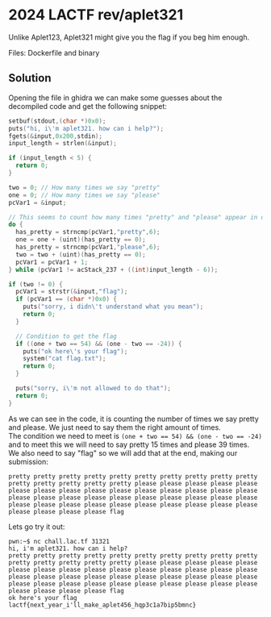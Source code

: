 # 2024 LACTF rev/aplet321

Unlike Aplet123, Aplet321 might give you the flag if you beg him enough.

Files: Dockerfile and binary

## Solution
Opening the file in ghidra we can make some guesses about the decompiled code and get the following snippet:

```c
setbuf(stdout,(char *)0x0);
puts("hi, i\'m aplet321. how can i help?");
fgets(&input,0x200,stdin);
input_length = strlen(&input);

if (input_length < 5) {
  return 0;
}

two = 0; // How many times we say "pretty"
one = 0; // How many times we say "please"
pcVar1 = &input;

// This seems to count how many times "pretty" and "please" appear in our input
do {
  has_pretty = strncmp(pcVar1,"pretty",6);
  one = one + (uint)(has_pretty == 0);
  has_pretty = strncmp(pcVar1,"please",6);
  two = two + (uint)(has_pretty == 0);
  pcVar1 = pcVar1 + 1;
} while (pcVar1 != acStack_237 + ((int)input_length - 6));

if (two != 0) {
  pcVar1 = strstr(&input,"flag");
  if (pcVar1 == (char *)0x0) {
    puts("sorry, i didn\'t understand what you mean");
    return 0;
  }

  // Condition to get the flag
  if ((one + two == 54) && (one - two == -24)) {
    puts("ok here\'s your flag");
    system("cat flag.txt");
    return 0;
  }

  puts("sorry, i\'m not allowed to do that");
  return 0;
}
```

As we can see in the code, it is counting the number of times we say pretty and please. We just need to say them the right amount of times.  
The condition we need to meet is ``(one + two == 54) && (one - two == -24)`` and to meet this we will need to say pretty 15 times and please 39 times.  
We also need to say "flag" so we will add that at the end, making our submission:
```
pretty pretty pretty pretty pretty pretty pretty pretty pretty pretty pretty pretty pretty pretty pretty please please please please please please please please please please please please please please please please please please please please please please please please please please please please please please please please please please please please please please please flag
```

Lets go try it out:

```
pwn:~$ nc chall.lac.tf 31321
hi, i'm aplet321. how can i help?
pretty pretty pretty pretty pretty pretty pretty pretty pretty pretty pretty pretty pretty pretty pretty please please please please please please please please please please please please please please please please please please please please please please please please please please please please please please please please please please please please please please please flag
ok here's your flag
lactf{next_year_i'll_make_aplet456_hqp3c1a7bip5bmnc}
```
